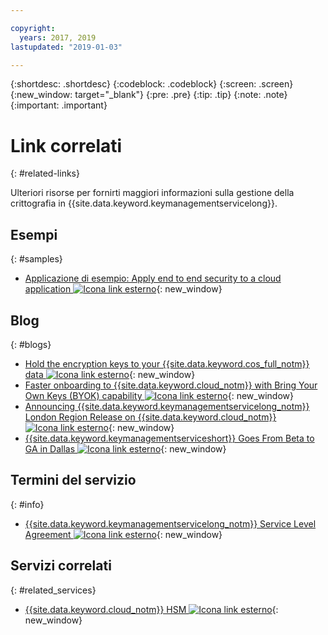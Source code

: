 ```yaml
---

copyright:
  years: 2017, 2019
lastupdated: "2019-01-03"

---
```


{:shortdesc: .shortdesc}
{:codeblock: .codeblock}
{:screen: .screen}
{:new_window: target="_blank"}
{:pre: .pre}
{:tip: .tip}
{:note: .note}
{:important: .important}

# Link correlati
{: #related-links}

Ulteriori risorse per fornirti maggiori informazioni sulla gestione della crittografia in {{site.data.keyword.keymanagementservicelong}}.

## Esempi
{: #samples}

- [Applicazione di esempio: Apply end to end security to a cloud application ![Icona link esterno](../../icons/launch-glyph.svg "Icona link esterno")](https://github.com/IBM-Cloud/secure-file-storage){: new_window}

## Blog
{: #blogs}

- [Hold the encryption keys to your {{site.data.keyword.cos_full_notm}} data ![Icona link esterno](../../icons/launch-glyph.svg "Icona link esterno")](https://www.ibm.com/w3-techblog/use-cases/2018/06/encryption-keys-cloud-object-storage/){: new_window}
- [Faster onboarding to {{site.data.keyword.cloud_notm}} with Bring Your Own Keys (BYOK) capability ![Icona link esterno](../../icons/launch-glyph.svg "Icona link esterno")](https://www.ibm.com/w3-techblog/security/2018/06/byok-key-protect/){: new_window}
- [Announcing {{site.data.keyword.keymanagementservicelong_notm}} London Region Release on {{site.data.keyword.cloud_notm}} ![Icona link esterno](../../icons/launch-glyph.svg "Icona link esterno")](https://www.ibm.com/blogs/bluemix/2017/12/announcing-ibm-key-protect-london-region-release-ibm-cloud/){: new_window}
- [{{site.data.keyword.keymanagementserviceshort}} Goes From Beta to GA in Dallas ![Icona link esterno](../../icons/launch-glyph.svg "Icona link esterno")](https://www.ibm.com/blogs/bluemix/2016/12/dallas-key-protect-ga/){: new_window}

## Termini del servizio
{: #info}

- [{{site.data.keyword.keymanagementservicelong_notm}} Service Level Agreement ![Icona link esterno](../../icons/launch-glyph.svg "Icona link esterno")](https://www.ibm.com/software/sla/sladb.nsf/sla/bm-7603-02){: new_window}

## Servizi correlati
{: #related_services}

- [{{site.data.keyword.cloud_notm}} HSM ![Icona link esterno](../../icons/launch-glyph.svg "Icona link esterno")](https://www.ibm.com/cloud/hardware-security-module){: new_window}

